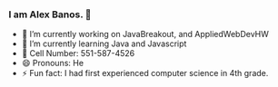 ### I am Alex Banos. 👋

- 🔭 I’m currently working on JavaBreakout, and AppliedWebDevHW
- 🌱 I’m currently learning Java and Javascript
- 📱  Cell Number: 551-587-4526
- 😄 Pronouns: He
- ⚡ Fun fact: I had first experienced computer science in 4th grade.
